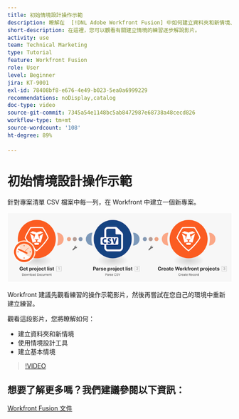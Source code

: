 ```yaml
---
title: 初始情境設計操作示範
description: 瞭解在  [!DNL Adobe Workfront Fusion] 中如何建立資料夾和新情境、使用情境設計工具以及建立基本情境。
short-description: 在這裡，您可以觀看有關建立情境的練習逐步解說影片。
activity: use
team: Technical Marketing
type: Tutorial
feature: Workfront Fusion
role: User
level: Beginner
jira: KT-9001
exl-id: 78408bf8-e676-4e49-b023-5ea0a6999229
recommendations: noDisplay,catalog
doc-type: video
source-git-commit: 7345a54e1148bc5ab8472987e68738a48cecd826
workflow-type: tm+mt
source-wordcount: '108'
ht-degree: 89%

---
```


# 初始情境設計操作示範

針對專案清單 CSV 檔案中每一列，在 Workfront 中建立一個新專案。

![影像顯示 Fusion 情境](assets/understand-the-basics-1.png)

Workfront 建議先觀看練習的操作示範影片，然後再嘗試在您自己的環境中重新建立練習。

觀看這段影片，您將瞭解如何：

* 建立資料夾和新情境
* 使用情境設計工具
* 建立基本情境

>[!VIDEO](https://video.tv.adobe.com/v/335261/?quality=12&learn=on)


## 想要了解更多嗎？我們建議參閱以下資訊：

[Workfront Fusion 文件](https://experienceleague.adobe.com/docs/workfront/using/adobe-workfront-fusion/workfront-fusion-2.html?lang=zh-Hant)
